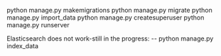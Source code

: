 
python manage.py makemigrations
python manage.py migrate 
python manage.py import_data
python manage.py createsuperuser
python manage.py runserver


Elasticsearch does not work-still in the progress:
-- python manage.py index_data

